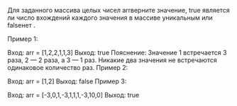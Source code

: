 Для заданного массива целых чисел arrверните значение, true является ли число вхождений каждого значения в массиве уникальным или falseнет .

Пример 1:

Вход: arr = [1,2,2,1,1,3]
Выход: true
Пояснение: Значение 1 встречается 3 раза, 2 — 2 раза, а 3 — 1 раз. Никакие два значения не встречаются одинаковое количество раз.
Пример 2:

Вход: arr = [1,2]
Выход: false
Пример 3:

Вход: arr = [-3,0,1,-3,1,1,1,-3,10,0]
Выход: true
